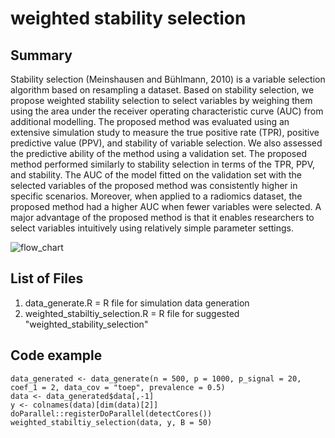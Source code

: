 # weighted stability selection

## Summary
Stability selection (Meinshausen and Bühlmann, 2010) is a variable selection algorithm based on resampling a dataset. Based on stability selection, we propose weighted stability selection to select variables by weighing them using the area under the receiver operating characteristic curve (AUC) from additional modelling. The proposed method was evaluated using an extensive simulation study to measure the true positive rate (TPR), positive predictive value (PPV), and stability of variable selection. We also assessed the predictive ability of the method using a validation set. The proposed method performed similarly to stability selection in terms of the TPR, PPV, and stability. The AUC of the model fitted on the validation set with the selected variables of the proposed method was consistently higher in specific scenarios. Moreover, when applied to a radiomics dataset, the proposed method had a higher AUC when fewer variables were selected. A major advantage of the proposed method is that it enables researchers to select variables intuitively using relatively simple parameter settings.

![flow_chart](https://user-images.githubusercontent.com/31601961/230020510-29148ba3-6b10-493a-8b33-01a345e3a290.jpg)

## List of Files
1. data_generate.R = R file for simulation data generation
2. weighted_stabiltiy_selection.R = R file for suggested "weighted_stability_selection"  
  

## Code example
```{r, include = FALSE}
data_generated <- data_generate(n = 500, p = 1000, p_signal = 20, coef_1 = 2, data_cov = "toep", prevalence = 0.5)
data <- data_generated$data[,-1]
y <- colnames(data)[dim(data)[2]]
doParallel::registerDoParallel(detectCores())
weighted_stabiltiy_selection(data, y, B = 50)
```
